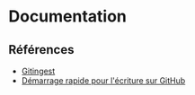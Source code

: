 # Documentation

## Références

- [Gitingest](https://gitingest.com/boisalai/ift-6005)
- [Démarrage rapide pour l'écriture sur GitHub](https://docs.github.com/fr/get-started/writing-on-github/getting-started-with-writing-and-formatting-on-github/quickstart-for-writing-on-github#introduction)